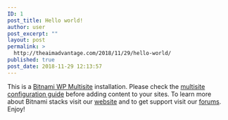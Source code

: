 ```yaml
---
ID: 1
post_title: Hello world!
author: user
post_excerpt: ""
layout: post
permalink: >
  http://theaimadvantage.com/2018/11/29/hello-world/
published: true
post_date: 2018-11-29 12:13:57
---
```

This is a <a href="https://bitnami.com/stack/wordpress-multisite">Bitnami WP Multisite</a> installation. Please check the <a href="https://docs.bitnami.com/general/apps/wordpress-multisite/">multisite configuration guide</a> before adding content to your sites. To learn more about Bitnami stacks visit our <a href="https://bitnami.com">website</a> and to get support visit our <a href="https://community.bitnami.com">forums</a>. Enjoy!